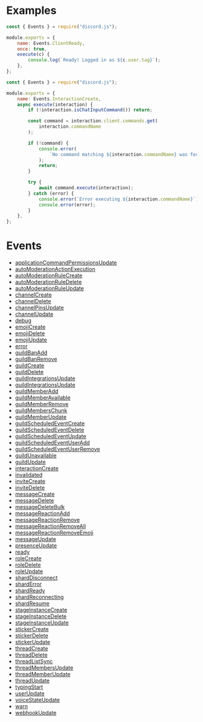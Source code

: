 # Examples

```js
const { Events } = require("discord.js");

module.exports = {
    name: Events.ClientReady,
    once: true,
    execute(c) {
        console.log(`Ready! Logged in as ${c.user.tag}`);
    },
};
```

```js
const { Events } = require("discord.js");

module.exports = {
    name: Events.InteractionCreate,
    async execute(interaction) {
        if (!interaction.isChatInputCommand()) return;

        const command = interaction.client.commands.get(
            interaction.commandName
        );

        if (!command) {
            console.error(
                `No command matching ${interaction.commandName} was found.`
            );
            return;
        }

        try {
            await command.execute(interaction);
        } catch (error) {
            console.error(`Error executing ${interaction.commandName}`);
            console.error(error);
        }
    },
};
```

# Events

-   [applicationCommandPermissionsUpdate](https://discord.js.org/#/docs/main/main/class/Client?scrollTo=e-applicationCommandPermissionsUpdate)
-   [autoModerationActionExecution](https://discord.js.org/#/docs/main/main/class/Client?scrollTo=e-autoModerationActionExecution)
-   [autoModerationRuleCreate](https://discord.js.org/#/docs/main/main/class/Client?scrollTo=e-autoModerationRuleCreate)
-   [autoModerationRuleDelete](https://discord.js.org/#/docs/main/main/class/Client?scrollTo=e-autoModerationRuleDelete)
-   [autoModerationRuleUpdate](https://discord.js.org/#/docs/main/main/class/Client?scrollTo=e-autoModerationRuleUpdate)
-   [channelCreate](https://discord.js.org/#/docs/main/main/class/Client?scrollTo=e-channelCreate)
-   [channelDelete](https://discord.js.org/#/docs/main/main/class/Client?scrollTo=e-channelDelete)
-   [channelPinsUpdate](https://discord.js.org/#/docs/main/main/class/Client?scrollTo=e-channelPinsUpdate)
-   [channelUpdate](https://discord.js.org/#/docs/main/main/class/Client?scrollTo=e-channelUpdate)
-   [debug](https://discord.js.org/#/docs/main/main/class/Client?scrollTo=e-debug)
-   [emojiCreate](https://discord.js.org/#/docs/main/main/class/Client?scrollTo=e-emojiCreate)
-   [emojiDelete](https://discord.js.org/#/docs/main/main/class/Client?scrollTo=e-emojiDelete)
-   [emojiUpdate](https://discord.js.org/#/docs/main/main/class/Client?scrollTo=e-emojiUpdate)
-   [error](https://discord.js.org/#/docs/main/main/class/Client?scrollTo=e-error)
-   [guildBanAdd](https://discord.js.org/#/docs/main/main/class/Client?scrollTo=e-guildBanAdd)
-   [guildBanRemove](https://discord.js.org/#/docs/main/main/class/Client?scrollTo=e-guildBanRemove)
-   [guildCreate](https://discord.js.org/#/docs/main/main/class/Client?scrollTo=e-guildCreate)
-   [guildDelete](https://discord.js.org/#/docs/main/main/class/Client?scrollTo=e-guildDelete)
-   [guildIntegrationsUpdate](https://discord.js.org/#/docs/main/main/class/Client?scrollTo=e-)
-   [guildIntegrationsUpdate](https://discord.js.org/#/docs/main/main/class/Client?scrollTo=e-)
-   [guildMemberAdd](https://discord.js.org/#/docs/main/main/class/Client?scrollTo=e-guildMemberAdd)
-   [guildMemberAvailable](https://discord.js.org/#/docs/main/main/class/Client?scrollTo=e-guildMemberAvailable)
-   [guildMemberRemove](https://discord.js.org/#/docs/main/main/class/Client?scrollTo=e-guildMemberRemove)
-   [guildMembersChunk](https://discord.js.org/#/docs/main/main/class/Client?scrollTo=e-guildMembersChunk)
-   [guildMemberUpdate](https://discord.js.org/#/docs/main/main/class/Client?scrollTo=e-guildMemberUpdate)
-   [guildScheduledEventCreate](https://discord.js.org/#/docs/main/main/class/Client?scrollTo=e-guildScheduledEventCreate)
-   [guildScheduledEventDelete](https://discord.js.org/#/docs/main/main/class/Client?scrollTo=e-guildScheduledEventDelete)
-   [guildScheduledEventUpdate](https://discord.js.org/#/docs/main/main/class/Client?scrollTo=e-guildScheduledEventUpdate)
-   [guildScheduledEventUserAdd](https://discord.js.org/#/docs/main/main/class/Client?scrollTo=e-guildScheduledEventUserAdd)
-   [guildScheduledEventUserRemove](https://discord.js.org/#/docs/main/main/class/Client?scrollTo=e-guildScheduledEventUserRemove)
-   [guildUnavailable](https://discord.js.org/#/docs/main/main/class/Client?scrollTo=e-guildUnavailable)
-   [guildUpdate](https://discord.js.org/#/docs/main/main/class/Client?scrollTo=e-guildUpdate)
-   [interactionCreate](https://discord.js.org/#/docs/main/main/class/Client?scrollTo=e-interactionCreate)
-   [invalidated](https://discord.js.org/#/docs/main/main/class/Client?scrollTo=e-invalidated)
-   [inviteCreate](https://discord.js.org/#/docs/main/main/class/Client?scrollTo=e-inviteCreate)
-   [inviteDelete](https://discord.js.org/#/docs/main/main/class/Client?scrollTo=e-inviteDelete)
-   [messageCreate](https://discord.js.org/#/docs/main/main/class/Client?scrollTo=e-messageCreate)
-   [messageDelete](https://discord.js.org/#/docs/main/main/class/Client?scrollTo=e-messageDelete)
-   [messageDeleteBulk](https://discord.js.org/#/docs/main/main/class/Client?scrollTo=e-messageDeleteBulk)
-   [messageReactionAdd](https://discord.js.org/#/docs/main/main/class/Client?scrollTo=e-messageReactionAdd)
-   [messageReactionRemove](https://discord.js.org/#/docs/main/main/class/Client?scrollTo=e-messageReactionRemove)
-   [messageReactionRemoveAll](https://discord.js.org/#/docs/main/main/class/Client?scrollTo=e-messageReactionRemoveAll)
-   [messageReactionRemoveEmoji](https://discord.js.org/#/docs/main/main/class/Client?scrollTo=e-messageReactionRemoveEmoji)
-   [messageUpdate](https://discord.js.org/#/docs/main/main/class/Client?scrollTo=e-messageUpdate)
-   [presenceUpdate](https://discord.js.org/#/docs/main/main/class/Client?scrollTo=e-presenceUpdate)
-   [ready](https://discord.js.org/#/docs/main/main/class/Client?scrollTo=e-ready)
-   [roleCreate](https://discord.js.org/#/docs/main/main/class/Client?scrollTo=e-roleCreate)
-   [roleDelete](https://discord.js.org/#/docs/main/main/class/Client?scrollTo=e-roleDelete)
-   [roleUpdate](https://discord.js.org/#/docs/main/main/class/Client?scrollTo=e-roleUpdate)
-   [shardDisconnect](https://discord.js.org/#/docs/main/main/class/Client?scrollTo=e-shardDisconnect)
-   [shardError](https://discord.js.org/#/docs/main/main/class/Client?scrollTo=e-shardError)
-   [shardReady](https://discord.js.org/#/docs/main/main/class/Client?scrollTo=e-shardReady)
-   [shardReconnecting](https://discord.js.org/#/docs/main/main/class/Client?scrollTo=e-shardReconnecting)
-   [shardResume](https://discord.js.org/#/docs/main/main/class/Client?scrollTo=e-shardResume)
-   [stageInstanceCreate](https://discord.js.org/#/docs/main/main/class/Client?scrollTo=e-stageInstanceCreate)
-   [stageInstanceDelete](https://discord.js.org/#/docs/main/main/class/Client?scrollTo=e-stageInstanceDelete)
-   [stageInstanceUpdate](https://discord.js.org/#/docs/main/main/class/Client?scrollTo=e-stageInstanceUpdate)
-   [stickerCreate](https://discord.js.org/#/docs/main/main/class/Client?scrollTo=e-stickerCreate)
-   [stickerDelete](https://discord.js.org/#/docs/main/main/class/Client?scrollTo=e-stickerDelete)
-   [stickerUpdate](https://discord.js.org/#/docs/main/main/class/Client?scrollTo=e-stickerUpdate)
-   [threadCreate](https://discord.js.org/#/docs/main/main/class/Client?scrollTo=e-threadCreate)
-   [threadDelete](https://discord.js.org/#/docs/main/main/class/Client?scrollTo=e-threadDelete)
-   [threadListSync](https://discord.js.org/#/docs/main/main/class/Client?scrollTo=e-threadListSync)
-   [threadMembersUpdate](https://discord.js.org/#/docs/main/main/class/Client?scrollTo=e-threadMembersUpdate)
-   [threadMemberUpdate](https://discord.js.org/#/docs/main/main/class/Client?scrollTo=e-threadMemberUpdate)
-   [threadUpdate](https://discord.js.org/#/docs/main/main/class/Client?scrollTo=e-threadUpdate)
-   [typingStart](https://discord.js.org/#/docs/main/main/class/Client?scrollTo=e-typingStart)
-   [userUpdate](https://discord.js.org/#/docs/main/main/class/Client?scrollTo=e-userUpdate)
-   [voiceStateUpdate](https://discord.js.org/#/docs/main/main/class/Client?scrollTo=e-voiceStateUpdate)
-   [warn](https://discord.js.org/#/docs/main/main/class/Client?scrollTo=e-warn)
-   [webhookUpdate](https://discord.js.org/#/docs/main/main/class/Client?scrollTo=e-webhookUpdate)
